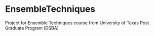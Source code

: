 # EnsembleTechniques
Project for Ensemble Techniques course from University of Texas Post Graduate Program (DSBA)
